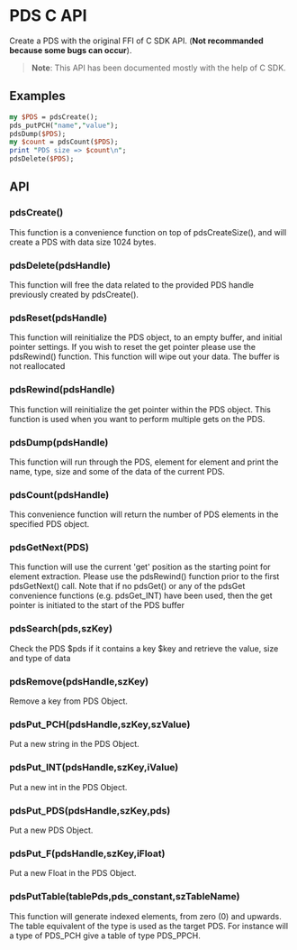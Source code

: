 # PDS C API

Create a PDS with the original FFI of C SDK API. (**Not recommanded because some bugs can occur**).

> **Note**: This API has been documented mostly with the help of C SDK.

## Examples 

```perl
my $PDS = pdsCreate();
pds_putPCH("name","value");
pdsDump($PDS);
my $count = pdsCount($PDS);
print "PDS size => $count\n";
pdsDelete($PDS);
```

## API

### pdsCreate()

This function is a convenience function on top of pdsCreateSize(), and will create a PDS with data size 1024
bytes.

### pdsDelete(pdsHandle)

This function will free the data related to the provided PDS handle previously created by pdsCreate().

### pdsReset(pdsHandle) 

This function will reinitialize the PDS object, to an empty buffer, and initial pointer settings. If you wish to reset
the get pointer please use the pdsRewind() function. This function will wipe out your data. The buffer is not
reallocated

### pdsRewind(pdsHandle)

This function will reinitialize the get pointer within the PDS object. This function is used when you want to
perform multiple gets on the PDS.

### pdsDump(pdsHandle)

This function will run through the PDS, element for element and print the name, type, size and some of the data
of the current PDS.

### pdsCount(pdsHandle)

This convenience function will return the number of PDS elements in the specified PDS object.

### pdsGetNext(PDS)

This function will use the current 'get' position as the starting point for element extraction. Please use the
pdsRewind() function prior to the first pdsGetNext() call. Note that if no pdsGet() or any of the pdsGet
convenience functions (e.g. pdsGet_INT) have been used, then the get pointer is initiated to the start of the PDS
buffer

### pdsSearch(pds,szKey)

Check the PDS $pds if it contains a key $key and retrieve the value, size and type of data	

### pdsRemove(pdsHandle,szKey)

Remove a key from PDS Object.

### pdsPut_PCH(pdsHandle,szKey,szValue)

Put a new string in the PDS Object.

### pdsPut_INT(pdsHandle,szKey,iValue)

Put a new int in the PDS Object.

### pdsPut_PDS(pdsHandle,szKey,pds)

Put a new PDS Object.

### pdsPut_F(pdsHandle,szKey,iFloat)

Put a new Float in the PDS Object.

### pdsPutTable(tablePds,pds_constant,szTableName)

This function will generate indexed elements, from zero (0) and upwards. The table equivalent of the type is used
as the target PDS. For instance will a type of PDS_PCH give a table of type PDS_PPCH.
